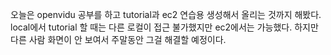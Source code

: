 
오늘은 openvidu 공부를 하고 tutorial과 ec2 연습용 생성해서 올리는 것까지 해봤다.
local에서 tutorial 할 때는 다른 로컬이 접근 불가했지만 ec2에서는 가능했다.
하지만 다른 사람 화면이 안 보여서 주말동안 그걸 해결할 예정이다.
